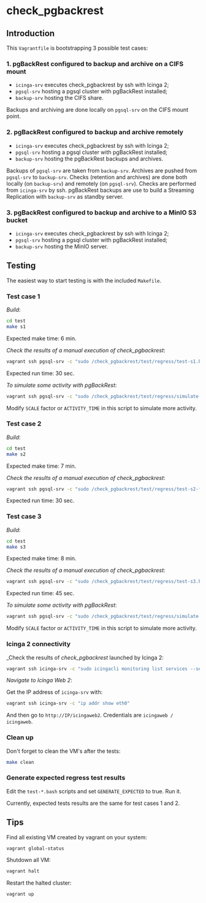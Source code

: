 # check_pgbackrest

## Introduction

This `Vagrantfile` is bootstrapping 3 possible test cases:

### 1. pgBackRest configured to backup and archive on a CIFS mount

  * `icinga-srv` executes check_pgbackrest by ssh with Icinga 2;
  * `pgsql-srv` hosting a pgsql cluster with pgBackRest installed;
  * `backup-srv` hosting the CIFS share.

Backups and archiving are done locally on `pgsql-srv` on the CIFS mount point.

### 2. pgBackRest configured to backup and archive remotely

  * `icinga-srv` executes check_pgbackrest by ssh with Icinga 2;
  * `pgsql-srv` hosting a pgsql cluster with pgBackRest installed;
  * `backup-srv` hosting the pgBackRest backups and archives.

Backups of `pgsql-srv` are taken from `backup-srv`. 
Archives are pushed from `pgsql-srv` to `backup-srv`.
Checks (retention and archives) are done both locally (on `backup-srv`) and 
remotely (on `pgsql-srv`). Checks are performed from `icinga-srv` by ssh.
pgBackRest backups are use to build a Streaming Replication with `backup-srv` 
as standby server.

### 3. pgBackRest configured to backup and archive to a MinIO S3 bucket

  * `icinga-srv` executes check_pgbackrest by ssh with Icinga 2;
  * `pgsql-srv` hosting a pgsql cluster with pgBackRest installed;
  * `backup-srv` hosting the MinIO server.

## Testing

The easiest way to start testing is with the included `Makefile`.

### Test case 1

_Build_:

```bash
cd test
make s1
```

Expected make time: 6 min.

_Check the results of a manual execution of check_pgbackrest_:

```bash
vagrant ssh pgsql-srv -c "sudo /check_pgbackrest/test/regress/test-s1.bash"
```

Expected run time: 30 sec.

_To simulate some activity with pgBackRest_:

```bash
vagrant ssh pgsql-srv -c "sudo /check_pgbackrest/test/regress/simulate-activity-local.bash"
```

Modify `SCALE` factor or `ACTIVITY_TIME` in this script to simulate more activity.

### Test case 2

_Build_:

```bash
cd test
make s2
```

Expected make time: 7 min.

_Check the results of a manual execution of check_pgbackrest_:

```bash
vagrant ssh pgsql-srv -c "sudo /check_pgbackrest/test/regress/test-s2-from-primary.bash"
```

Expected run time: 30 sec.

### Test case 3

_Build_:

```bash
cd test
make s3
```

Expected make time: 8 min.

_Check the results of a manual execution of check_pgbackrest_:

```bash
vagrant ssh pgsql-srv -c "sudo /check_pgbackrest/test/regress/test-s3.bash"
```

Expected run time: 45 sec.

_To simulate some activity with pgBackRest_:

```bash
vagrant ssh pgsql-srv -c "sudo /check_pgbackrest/test/regress/simulate-activity-local.bash"
```

Modify `SCALE` factor or `ACTIVITY_TIME` in this script to simulate more activity.

### Icinga 2 connectivity

_Check the results of _check_pgbackrest_ launched by Icinga 2:

```bash
vagrant ssh icinga-srv -c "sudo icingacli monitoring list services --service=pgbackrest* --verbose"
```

_Navigate to Icinga Web 2_:

Get the IP address of `icinga-srv` with:

```bash
vagrant ssh icinga-srv -c "ip addr show eth0"
```

And then go to `http://IP/icingaweb2`. Credentials are `icingaweb / icingaweb`.

### Clean up

Don't forget to clean the VM's after the tests:

```bash
make clean
```

### Generate expected regress test results

Edit the `test-*.bash` scripts and set `GENERATE_EXPECTED` to true. Run it.

Currently, expected tests results are the same for test cases 1 and 2.

## Tips

Find all existing VM created by vagrant on your system:

```bash
vagrant global-status
```

Shutdown all VM:

```bash
vagrant halt
```

Restart the halted cluster:

```bash
vagrant up
```
